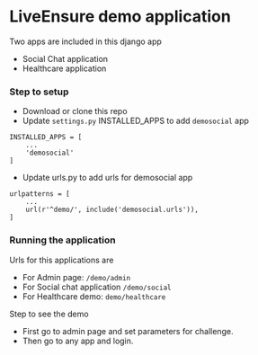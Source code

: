 LiveEnsure demo application
============================

Two apps are included in this django app
- Social Chat application
- Healthcare application

### Step to setup

- Download or clone this repo
- Update `settings.py` INSTALLED_APPS to add `demosocial` app

```
INSTALLED_APPS = [
    ...
    'demosocial'
]
```

- Update urls.py to add urls for demosocial app

```
urlpatterns = [
    ...
    url(r'^demo/', include('demosocial.urls')),
]
```

### Running the application

Urls for this applications are

- For Admin page: `/demo/admin`
- For Social chat application `/demo/social`
- For Healthcare demo: `demo/healthcare`

Step to see the demo

- First go to admin page and set parameters for challenge.
- Then go to any app and login.

